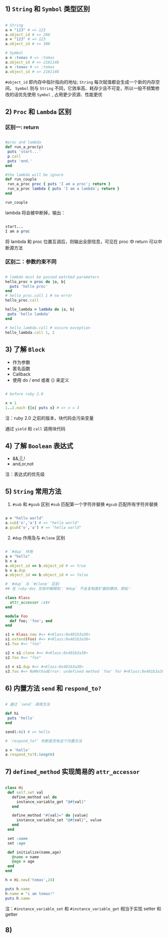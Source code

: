 ## 1) `String` 和 `Symbol` 类型区别

``` ruby

# String
a = "123" # => 123
a.object_id # => 280
a = "123" # => 123
a.object_id # => 300

# Symbol
a = :tomas # => :tomas
a.object_id # => 2181148
a = :tomas # => :tomas
a.object_id # => 2181148

```

 `#object_id` 即内存中指针指向的地址; `String` 每次赋值都会生成一个新的内存空间， `Symbol` 则与 `String` 不同，它效率高、耗存少且不可变，所以一般不频繁修改的话优先使用 `Symbol` , 占用更少资源、性能更优
 
 
 ## 2) `Proc` 和 `Lambda` 区别
 
 ### 区别一: return

 ``` ruby 

#proc and lambda
def run_a_proc(p)
  puts 'start...'
  p.call
  puts 'end.'
end

#the lambda will be ignore
def run_couple
  run_a_proc proc { puts 'I am a proc'; return }
  run_a_proc lambda { puts 'I am a lambda'; return }
end

run_couple

 ```
 
 lambda 将会被中断掉，输出：
 
 ``` ruby
 
 start...
 I am a proc
 
 ```
 
 将 lambda 和 proc 位置互调后，则输出全部信息，可见在 proc 中 return 可以中断源方法
 
 ### 区别二：参数约束不同
 
 ``` ruby
 
 # lambda must be passed matched parameters
 hello_proc = proc do |a, b|
   puts 'hello proc'
 end
 # hello_proc.call 1 # no error
 hello_proc.call
 
 hello_lambda = lambda do |a, b|
  puts 'hello lambda'
 end

 # hello_lambda.call # occure exception
 hello_lambda.call 1, 2
 
 ```
 
 ## 3) 了解 `Block` 
 
 - 作为参数
 - 匿名函数
 - Callback
 - 使用 do / end 或者 {} 来定义

 ``` ruby
 
 # before ruby 2.0
 
 x = 1
 1..2.each {|x| puts x} # => x = 3
 
 ```
 
 注：ruby 2.0 之前的版本，块代码会污染变量
 
 通过 `yield` 和 `call` 调用块代码 
 
 ## 4) 了解 `Boolean` 表达式
 
 - &&,||,!
 - and,or,not

 注：表达式的优先级
 
 ## 5)  `String` 常用方法
 
 1. `#sub` 和 `#gsub` 区别
  `#sub` 匹配第一个字符并替换
  `#gsub` 匹配所有字符并替换
  
  ``` ruby
  
  a = "hello world"
  a.sub('o','a') # => "hella world"
  a.gsub('o','a') # => "hella warld"
  
  ```
  
  2. `#dup` 作用及与 `#clone` 区别

   ``` ruby
   
   # `#dup` 作用
   a = "hello"
   b = a
   a.object_id == b.object_id # => true
   b = a.dup
   a.object_id == b.object_id # => false
   
   # `#dup` 与 `#clone` 区别
   ## 在 ruby-doc 文档中解释到：`#dup` 不会复制类扩展到模块，例如：
   
   class Klass
     attr_accessor :str
   end

   module Foo
     def foo; 'foo'; end
   end

   s1 = Klass.new #=> #<Klass:0x401b3a38>
   s1.extend(Foo) #=> #<Klass:0x401b3a38>
   s1.foo #=> "foo"

   s2 = s1.clone #=> #<Klass:0x401b3a38>
   s2.foo #=> "foo"

   s3 = s1.dup #=> #<Klass:0x401b3a38>
   s3.foo #=> NoMethodError: undefined method `foo' for #<Klass:0x401b3a38>
   
   ```
  
  ## 6)  内置方法 `send` 和 `respond_to?`
  
  ``` ruby
  
  # 通过 `send` 调用方法
  
  def hi
   puts 'hello'
  end
  
  send(:hi) # => hello
  
  # `respond_to?` 判断是否有这个内置方法
  
  a = 'hello'
  a.respond_to?(:length)
  
  ```
  
  ## 7)  `defined_method` 实现简易的 `attr_accessor`
  
  ``` ruby
  
  class Hi
   def self.set val
     define_method val do
       instance_variable_get "@#{val}"
     end

     define_method "#{val}=" do |value|
       instance_variable_set "@#{val}", value
     end
   end

   set :name
   set :age

   def initialize(name,age)
     @name = name
     @age = age
   end
 end

 h = Hi.new('tomas',24)

 puts h.name
 h.name = "i am tomas!"
 puts h.name
  
 ```
 
 注：`#instance_variable_set` 和 `#instance_variable_get` 相当于实现 setter 和 getter 
 
 ## 8)  

